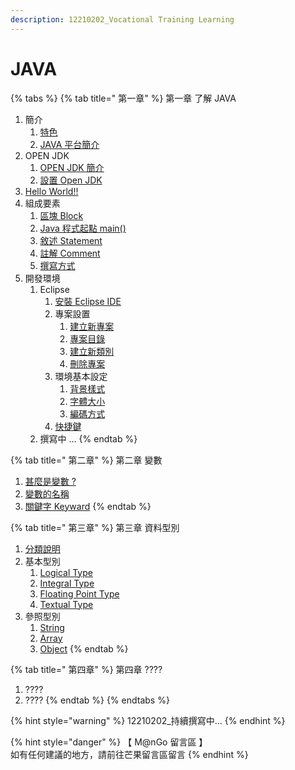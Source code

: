 ```yaml
---
description: 12210202_Vocational Training Learning
---
```


# JAVA

{% tabs %}
{% tab title=" 第一章" %}
第一章  了解 JAVA

1. 簡介
   1. [特色](di-yi-zhang-le-jie-java/jian-jie/te-se.md)
   2. [JAVA 平台簡介](di-yi-zhang-le-jie-java/jian-jie/java-ping-tai-jian-jie.md)
2. OPEN JDK
   1. [OPEN JDK 簡介](di-yi-zhang-qian-zhi-zuo-ye/open-jdk-jian-jie.md)
   2. [設置 Open JDK](di-yi-zhang-qian-zhi-zuo-ye/she-zhi-open-jdk.md)
3. [Hello World!!](di-yi-zhang-qian-zhi-zuo-ye/hello-world.md)
4. 組成要素
   1. [區塊 Block](di-yi-zhang-le-jie-java/zu-cheng-yao-su/qu-kuai-block.md)
   2. [Java 程式起點 main()](di-yi-zhang-le-jie-java/zu-cheng-yao-su/java-cheng-shi-qi-dian-main.md)
   3. [敘述 Statement](di-yi-zhang-le-jie-java/zu-cheng-yao-su/xu-shu-statement.md)
   4. [註解 Comment](di-yi-zhang-le-jie-java/zu-cheng-yao-su/zhu-jie-comment.md)
   5. [撰寫方式](di-yi-zhang-qian-zhi-zuo-ye/java-zhuan-xie-fang-shi.md)
5. 開發環境
   1. Eclipse
      1. [安裝 Eclipse IDE](di-yi-zhang-qian-zhi-zuo-ye/java-kai-fa-huan-jing/eclipse/an-zhuang-eclipse-ide.md)
      2. 專案設置
         1. [建立新專案](di-yi-zhang-qian-zhi-zuo-ye/java-kai-fa-huan-jing/eclipse/zhuan-an-she-zhi/jian-li-xin-zhuan-an.md)
         2. [專案目錄](di-yi-zhang-qian-zhi-zuo-ye/java-kai-fa-huan-jing/eclipse/zhuan-an-she-zhi/zhuan-an-mu-lu.md)
         3. [建立新類別](di-yi-zhang-qian-zhi-zuo-ye/java-kai-fa-huan-jing/eclipse/zhuan-an-she-zhi/jian-li-xin-lei-bie.md)
         4. [刪除專案](di-yi-zhang-qian-zhi-zuo-ye/java-kai-fa-huan-jing/eclipse/zhuan-an-she-zhi/shan-chu-zhuan-an.md)
      3. 環境基本設定
         1. [背景樣式](di-yi-zhang-qian-zhi-zuo-ye/java-kai-fa-huan-jing/eclipse/huan-jing-ji-ben-she-ding/bei-jing-yang-shi.md)
         2. [字體大小](di-yi-zhang-qian-zhi-zuo-ye/java-kai-fa-huan-jing/eclipse/huan-jing-ji-ben-she-ding/zi-ti-da-xiao.md)
         3. [編碼方式](di-yi-zhang-qian-zhi-zuo-ye/java-kai-fa-huan-jing/eclipse/huan-jing-ji-ben-she-ding/bian-ma-fang-shi.md)
      4. [快捷鍵](di-yi-zhang-qian-zhi-zuo-ye/java-kai-fa-huan-jing/eclipse/kuai-jie-jian.md)
   2. 撰寫中 ...
{% endtab %}

{% tab title=" 第二章" %}
第二章 變數

1. [甚麼是變數 ?](di-er-zhang-bian-shu/shen-mo-shi-bian-shu.md)
2. [變數的名稱](di-er-zhang-bian-shu/bian-shu-de-ming-cheng.md)
3. [關鍵字 Keyward](di-er-zhang-bian-shu/guan-jian-zi-keyword.md)
{% endtab %}

{% tab title=" 第三章" %}
第三章  資料型別

1. [分類說明](di-san-zhang-zi-liao-xing-bie/fen-lei-shuo-ming.md)
2. 基本型別
   1. [Logical Type](di-san-zhang-zi-liao-xing-bie/ji-ben-xing-bie/logical-type.md)
   2. [Integral Type](di-san-zhang-zi-liao-xing-bie/ji-ben-xing-bie/integral-type.md)
   3. [Floating Point Type](di-san-zhang-zi-liao-xing-bie/ji-ben-xing-bie/floating-point-type.md)
   4. [Textual Type](di-san-zhang-zi-liao-xing-bie/ji-ben-xing-bie/textual-type.md)
3. 參照型別
   1. [String](di-san-zhang-zi-liao-xing-bie/can-zhao-xing-bie/string.md)
   2. [Array](di-san-zhang-zi-liao-xing-bie/can-zhao-xing-bie/array.md)
   3. [Object](di-san-zhang-zi-liao-xing-bie/can-zhao-xing-bie/object.md)
{% endtab %}

{% tab title=" 第四章" %}
第四章  ????

1. ????
2. ????
{% endtab %}
{% endtabs %}

{% hint style="warning" %}
12210202\_持續撰寫中...
{% endhint %}

{% hint style="danger" %}
【 M@nGo 留言區 】\
如有任何建議的地方，請前往芒果留言區留言
{% endhint %}
